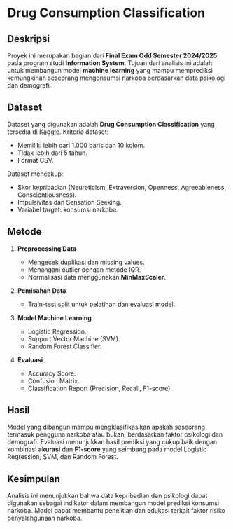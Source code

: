 # Drug Consumption Classification

## Deskripsi

Proyek ini merupakan bagian dari **Final Exam Odd Semester 2024/2025** pada program studi **Information System**. Tujuan dari analisis ini adalah untuk membangun model **machine learning** yang mampu memprediksi kemungkinan seseorang mengonsumsi narkoba berdasarkan data psikologi dan demografi.

## Dataset

Dataset yang digunakan adalah **Drug Consumption Classification** yang tersedia di [Kaggle](https://www.kaggle.com/datasets/mexwell/drug-consumption-classification).
Kriteria dataset:

* Memiliki lebih dari 1.000 baris dan 10 kolom.
* Tidak lebih dari 5 tahun.
* Format CSV.

Dataset mencakup:

* Skor kepribadian (Neuroticism, Extraversion, Openness, Agreeableness, Conscientiousness).
* Impulsivitas dan Sensation Seeking.
* Variabel target: konsumsi narkoba.

## Metode

1. **Preprocessing Data**

   * Mengecek duplikasi dan missing values.
   * Menangani outlier dengan metode IQR.
   * Normalisasi data menggunakan **MinMaxScaler**.

2. **Pemisahan Data**

   * Train-test split untuk pelatihan dan evaluasi model.

3. **Model Machine Learning**

   * Logistic Regression.
   * Support Vector Machine (SVM).
   * Random Forest Classifier.

4. **Evaluasi**

   * Accuracy Score.
   * Confusion Matrix.
   * Classification Report (Precision, Recall, F1-score).

## Hasil

Model yang dibangun mampu mengklasifikasikan apakah seseorang termasuk pengguna narkoba atau bukan, berdasarkan faktor psikologi dan demografi.
Evaluasi menunjukkan hasil prediksi yang cukup baik dengan kombinasi **akurasi** dan **F1-score** yang seimbang pada model Logistic Regression, SVM, dan Random Forest.

## Kesimpulan

Analisis ini menunjukkan bahwa data kepribadian dan psikologi dapat digunakan sebagai indikator dalam membangun model prediksi konsumsi narkoba. Model dapat membantu penelitian dan edukasi terkait faktor risiko penyalahgunaan narkoba.
